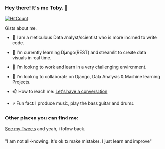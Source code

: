 ### Hey there! It's me Toby. 👋

[![HitCount](http://hits.dwyl.com/otuokeretobechukwu/otuokeretobechukwu.svg)](http://hits.dwyl.com/otuokeretobechukwu/otuokeretobechukwu)

Gists about me.

- 🔭 I am a meticulous Data analyst/scientist who is more inclined to write code. 

- 🌱 I’m currently learning Django(REST) and streamlit to create data visuals in real time.

- 👯 I’m looking to work and learn in a very challenging environment.

- 👯 I’m looking to collaborate on Django, Data Analysis & Machine learning Projects. 

- 📫 How to reach me: <a href="mailto:otuokeretobechukwu@outlook.com">Let's have a conversation</a>

- ⚡ Fun fact: I produce music, play the bass guitar and drums. 

### Other places you can find me:
[See my Tweets](https://twitter.com/toby_py) and yeah, i follow back.

###
"I am not all-knowing.
It's ok to make mistakes.
I just learn and improve"
